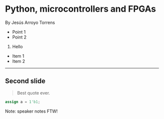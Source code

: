 
# Python, microcontrollers and FPGAs

By Jesús Arroyo Torrens

* Point 1
* Point 2

1. Hello

- Item 1 <!-- .element: class="fragment" data-fragment-index="2" -->
- Item 2 <!-- .element: class="fragment" data-fragment-index="1" -->

---

## Second slide

> Best quote ever.

```verilog
assign a = 1'b1;
```

Note: speaker notes FTW!
